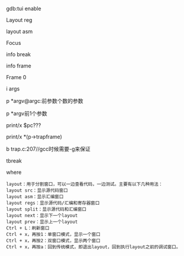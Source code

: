 gdb:tui enable

Layout reg

layout asm

Focus

info break

info frame 

Frame 0

i args

p *argv@argc:前参数个数的参数

p *argv前1个参数

print/x $pc???

print/x *(p->trapframe)

b trap.c:207//gcc时候需要-g来保证

tbreak

where

```
layout：用于分割窗口，可以一边查看代码，一边测试。主要有以下几种用法： 
layout src：显示源代码窗口 
layout asm：显示汇编窗口 
layout regs：显示源代码/汇编和寄存器窗口 
layout split：显示源代码和汇编窗口 
layout next：显示下一个layout 
layout prev：显示上一个layout 
Ctrl + L：刷新窗口 
Ctrl + x，再按1：单窗口模式，显示一个窗口 
Ctrl + x，再按2：双窗口模式，显示两个窗口 
Ctrl + x，再按a：回到传统模式，即退出layout，回到执行layout之前的调试窗口。
```

